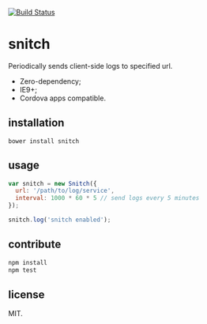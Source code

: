 [![Build Status](https://travis-ci.org/lastw/snitch.svg)](https://travis-ci.org/lastw/snitch)

# snitch

Periodically sends client-side logs to specified url.

- Zero-dependency;
- IE9+;
- Cordova apps compatible.

## installation

```
bower install snitch
```

## usage

```javascript
var snitch = new Snitch({
  url: '/path/to/log/service',
  interval: 1000 * 60 * 5 // send logs every 5 minutes
});

snitch.log('snitch enabled');
```

## contribute

```javascript
npm install
npm test
```

## license

MIT.
